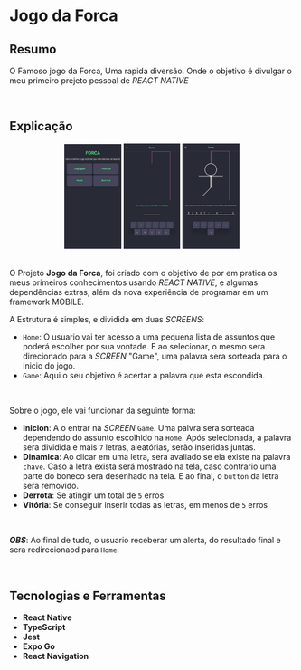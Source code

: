 # Jogo da Forca

## Resumo
O Famoso jogo da Forca, Uma rapida diversão. Onde o objetivo é divulgar o meu primeiro prejeto pessoal de <em>REACT NATIVE</em>

<br>

## Explicação
<div align="center">
  <img src="./img/Screenshot_20230519-181510.jpg" width="20%" />
  <img src="./img/Screenshot_20230519-181625.jpg" width="20%" />
  <img src="./img/Screenshot_20230519-181445.jpg" width="20%" />
</div>

<br>

O Projeto **Jogo da Forca**, foi criado com o objetivo de por em pratica os meus primeiros conhecimentos usando <em>REACT NATIVE</em>, e algumas dependências extras, além da nova experiência de programar em um framework MOBILE.

A Estrutura é simples, e dividida em duas *SCREENS*:
- `Home`: O usuario vai ter acesso a uma pequena lista de assuntos que poderá escolher por sua vontade. E ao selecionar, o mesmo sera direcionado para a *SCREEN* "Game", uma palavra sera sorteada para o inicio do jogo.
- `Game`: Aqui o seu objetivo é acertar a palavra que esta escondida.

<br>

Sobre o jogo, ele vai funcionar da seguinte forma:
- **Inicion**: A o entrar na *SCREEN* `Game`. Uma palvra sera sorteada dependendo do assunto escolhido na `Home`. Após selecionada, a palavra sera dividida e mais `7` letras, aleatórias, serão inseridas juntas.
- **Dinamica**: Ao clicar em uma letra, sera avaliado se ela existe na palavra `chave`. Caso a letra exista será mostrado na tela, caso contrario uma parte do boneco sera desenhado na tela. E ao final, o `button` da letra sera removido.
- **Derrota**: Se atingir um total de `5` erros
- **Vitória**: Se conseguir inserir todas as letras, em menos de `5` erros

<br>

***OBS***: Ao final de tudo, o usuario receberar um alerta, do resultado final e sera redirecionaod para `Home`.

<br>

## Tecnologias e Ferramentas
- **React Native**
- **TypeScript**
- **Jest**
- **Expo Go**
- **React Navigation**
